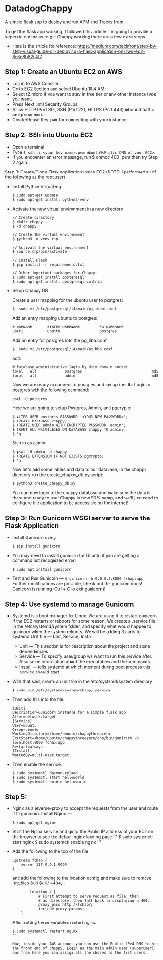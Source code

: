 # DatadogChappy
A simple flask app to deploy and run APM and Traces from

To get the flask app working, I followed this article. I'm going to provide a seperate outline as to get Chappy working there are a few extra steps.
- Here is the article for reference: https://medium.com/techfront/step-by-step-visual-guide-on-deploying-a-flask-application-on-aws-ec2-8e3e8b82c4f7 

## Step 1: Create an Ubuntu EC2 on AWS

- Log in to AWS Console.
- Go to EC2 Section and select Ubuntu 18.4 AMI
- Select t2.micro if you want to stay in free tier or any other instance type you want.
- Press Next until Security Groups.
- Allow HTTP (Port 80), SSH (Port 22), HTTPS (Port 443) inbound traffic and press next.
- Create/Reuse Key-pair for connecting with your instance.


## Step 2: SSh into Ubuntu EC2
- Open a terminal
- Type `$ ssh -i <your key name>.pem ubuntu@<Public DNS of your EC2>`.
- If you encounter an error message, run $ chmod 400 <your key name>.pem then try Step 2 again.


Step 3: Create/Clone Flask application inside EC2
(NOTE: I performed all of the following as the root user)

- Install Python Virtualeng
    ```
    $ sudo apt-get update
    $ sudo apt-get install python3-venv
    ```
    
- Activate the new virtual environment in a new directory
    ```
    // Create directory
    $ mkdir chappy
    $ cd chappy
    
    // Create the virtual environment
    $ python3 -m venv chp
    
    // Activate the virtual environment
    $ source chp/bin/activate
    
    // Install Flask
    $ pip install -r requirements.txt
    
    // Other important packages for Chappy:
    $ sudo apt-get install postgresql
    $ sudo apt-get install postgresql-contrib
    
    ```
    
- Setup Chappy DB

    Create a user mapping for the ubuntu user to postgres:
    ```
    $  sudo vi /etc/postgresql/14/main/pg_ident.conf
    ```
    
    Add an entry mapping ubuntu to postgres:
    ```
    # MAPNAME       SYSTEM-USERNAME         PG-USERNAME
    user1           ubuntu                  postgres
    ```
    
    Add an entry for postgres into the pg_hba.conf
    ```
    $  sudo vi /etc/postgresql/14/main/pg_hba.conf
    ```
    add:
    ```
    # Database administrative login by Unix domain socket
    local   all             postgres                                md5
    local   all             admin                                   md5
    ```
    
    Now we are ready to connect to postgres and set up the db. Login to postgres with the following command:
    ```
    psql -U postgres
    ```
    
    Here we are going to setup Postgres, Admin, and pgcrypto:
    ```
    $ ALTER USER postgres PASSWORD '<YOUR NEW PASSWORD>';
    $ CREATE DATABASE chappy;
    $ CREATE USER admin WITH ENCRYPTED PASSWORD 'admin';
    $ GRANT ALL PRIVILEGES ON DATABASE chappy TO admin;
    $ \q
    ```
    Sign in as admin:
    ```
    $ pswl -U admin -d chappy
    $ CREATE EXTENSION IF NOT EXISTS pgcrypto;
    $ \q
    ```
    
    Now let's add some tables and data to our database, in the chappy directory run the create_chappy_db.py script:
    ```
    $ python3 create_chappy_db.py
    ```
    
    You can now login to the chappy database and make sure  the data is there and ready to use! Chappy is now 90% setup, and we'll just need to configure the application to be accessible on the internet!
    
    
## Step 3: Run Gunicorn WSGI server to serve the Flask Application
    
- Install Gunicorn using
    ```
    $ pip install gunicorn

    ```
    
- You may need to install gunicorn for Ubuntu if you are getting a command not recognized error:
    ```
    $ sudo apt install gunicorn
    ```
    
 - Test and Run Gunicorn — `$ gunicorn -b 0.0.0.0:8000 fchap:app`. Further modifications are possible, check out the gunicorn docs!
    Gunicorn is running (Ctrl + C to exit gunicorn)!
    
    
## Step 4: Use systemd to manage Gunicorn
- Systemd is a boot manager for Linux. We are using it to restart gunicorn if the EC2 restarts or reboots for some reason. We create a <projectname>.service file in the /etc/systemd/system folder, and specify what would happen to gunicorn when the system reboots. We will be adding 3 parts to systemd Unit file — Unit, Service, Install:
    - Unit — This section is for description about the project and some dependencies
    - Service — To specify user/group we want to run this service after. Also some information about the executables and the commands.
    - Install — tells systemd at which moment during boot process this service should start.
    
- With that said, create an unit file in the /etc/systemd/system directory
    
    ```
    $ sudo vim /etc/systemd/system/chappy.service
    ```
- Then add this into the file:
    ```
    [Unit]
    Description=Gunicorn instance for a simple flask app
    After=network.target
    [Service]
    User=ubuntu
    Group=ubuntu
    WorkingDirectory=/home/ubuntu/chappythreezero
    ExecStart=/home/ubuntu/chappythreezero/chp/bin/gunicorn -b localhost:8000 fchap:app
    Restart=always
    [Install]
    WantedBy=multi-user.target
    ```
    
- Then enable the service:

    ```
    $ sudo systemctl daemon-reload
    $ sudo systemctl start helloworld
    $ sudo systemctl enable helloworld
    ```

## Step 5: 
    
- Nginx as a reverse-proxy to accept the requests from the user and route it to gunicorn. Install Nginx — 
    ```
    $ sudo apt-get nginx
    ```
- Start the Nginx service and go to the Public IP address of your EC2 on the browser to see the default nginx landing page
    '''
    $ sudo systemctl start nginx
    $ sudo systemctl enable nginx
    '''
    
- Add the following to the top of the file:
    ```
    upstream fchap {
        server 127.0.0.1:8000
    }
    ```
    
    and add the following to the location config and make sure to remove 'try_files $uri $uri/ =404;':
    
    ```
            location / {
                # First attempt to serve request as file, then
                # as directory, then fall back to displaying a 404.
                proxy_pass http://fchap/;
                include proxy_params;
        }
    ```
    
    After setting these variables restart nginx:
    ```
    $ sudo systemctl restart nginx
    '''
    
    Now, inside your AWS account you can use the Public IPv4 DNS to hit the front end of chappy. Login as the main admin user (superuser), and from here you can assign all the chores to the test users. 
